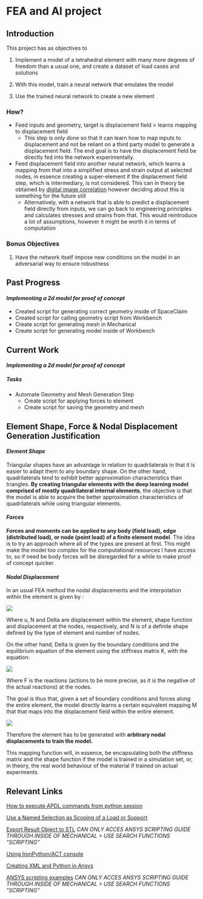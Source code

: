 # FEA and AI project

## Introduction

This project has as objectives to 

1.  Implement a model of a tetrahedral element with many more degrees of freedom than a usual one, and create a dataset of load cases and solutions

2. With this model, train a neural network that emulates the model

3. Use the trained neural network to create a new element

### How?

* Feed inputs and geometry, target is displacement field > learns mapping to displacement field 
  * This step is only done so that it can learn how to map inputs to displacement and not be reliant on a third party model to generate a displacement field. The end goal is to have the displacement field be directly fed into the network experimentally.
* Feed displacement field into another neural network, which learns a mapping from that into a simplified stress and strain output at selected nodes, in essence creating a super-element if the displacement field step, which is intermediary, is not considered. This can in theory be obtained by [digital image correlation](https://en.wikipedia.org/wiki/Digital_image_correlation_and_tracking) however deciding about this is something for the future still
  * Alternatively, with a network that is able to predict a displacement field directly from inputs, we can go back to engineering principles and calculates stresses and strains from that. This would reintroduce a lot of assumptions, however it might be worth it in terms of computation

### Bonus Objectives

1. Have the network itself impose new conditions on the model in an adversarial  way to ensure robustness

## Past Progress
#### _Implementing a 2d model for proof of concept_
  * Created script for generating correct geometry inside of SpaceClaim
  * Created script for calling geometry script from Workbench
  * Create script for generating mesh in Mechanical
  * Create script for generating model inside of Workbench
## Current Work
#### _Implementing a 2d model for proof of concept_

##### Tasks

* Automate Geometry and Mesh Generation Step
  * Create script for applying forces to element
  * Create script for saving the geometry and mesh



## Element Shape, Force & Nodal Displacement Generation Justification

#### *Element Shape*

Triangular shapes  have an advantage in relation to quadrilaterals in that it is easier to adapt them to any boundary shape. On the other hand, quadrilaterals  tend to exhibit better approximation characteristics than triangles. **By creating triangular elements with the deep learning model comprised of mostly quadrilateral internal elements**, the objective is that the model is able to acquire the better approximation characteristics of quadrilaterals while using triangular elements.

#### *Forces*

**Forces and moments can be applied to any body (field load), edge (distributed load), or node (point load) of a finite element model**. The idea is to try an approach where all of the types are present at first. This might make the model too complex for the computational resources I have access to, so if need be body forces will be disregarded for a while to make proof of concept quicker.

#### *Nodal Displacement*

In an usual FEA method the nodal displacements and the interpolation within the element is given by :

<img src="https://render.githubusercontent.com/render/math?math=\{u\}_e = [N]_e\{\Delta\}_e">

Where  u, N and Delta are displacement within the element, shape function and displacement at the nodes, respectively, and N is of a definite shape defined by the type of element and number of nodes.  

On the other hand, Delta is given by the boundary conditions and the equilibrium equation of the element using the stiffness matrix K, with the equation:

<img src="https://render.githubusercontent.com/render/math?math=[K]\{\Delta\} = \{F^L\}">

Where F is the reactions (actions to be more precise, as it is the negative of the actual reactions) at the nodes. 

The goal is thus that, given a set of boundary conditions and forces along the entire element, the model directly learns a certain equivalent mapping M that that maps into the displacement field within the entire element. 

<img src="https://render.githubusercontent.com/render/math?math=M: (F_e,  \Delta_{BC})  \mapsto u_e">

Therefore the element has to be generated with **arbitrary nodal displacements to train the model.**

This mapping function will, in essence, be encapsulating both the stiffness matrix and the shape function if the model is trained in a simulation set, or, in theory, the real world behaviour of the material if trained on actual experiments.



## Relevant Links

[How to execute APDL commands from python session](https://www.youtube.com/watch?v=bSP9pi-4QW0)

[Use a Named Selection as Scoping of a Load or Support](https://ansyshelp.ansys.com/account/secured?returnurl=/Views/Secured/corp/v201/en/act_script/act_script_examples_NamedSelection_as_Scoping.html)

[Export Result Object to STL](https://ansyshelp.ansys.com/account/secured?returnurl=/Views/Secured/corp/v201/en/act_script/act_script_examples_export_result_object.html) *CAN ONLY ACCES ANSYS SCRIPTING GUIDE THROUGH INSIDE OF MECHANICAL > USE SEARCH FUNCTIONS "SCRIPTING"*

[Using IronPython/ACT console](https://www.youtube.com/watch?v=txPimWRh8nM) 

[Creating XML and Python in Ansys](https://www.youtube.com/watch?v=fURQ-22YKmc)

[ANSYS scripting examples](https://ansyshelp.ansys.com/account/secured?returnurl=/Views/Secured/corp/v201/en/act_script/pt03.html) *CAN ONLY ACCES ANSYS SCRIPTING GUIDE THROUGH INSIDE OF MECHANICAL > USE SEARCH FUNCTIONS "SCRIPTING"*